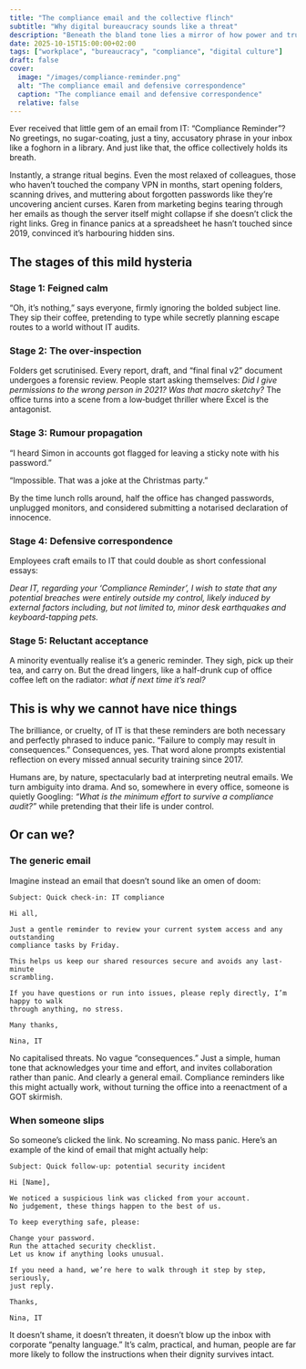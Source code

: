 ```yaml
---
title: "The compliance email and the collective flinch"
subtitle: "Why digital bureaucracy sounds like a threat"
description: "Beneath the bland tone lies a mirror of how power and trust erode in modern systems."
date: 2025-10-15T15:00:00+02:00
tags: ["workplace", "bureaucracy", "compliance", "digital culture"]
draft: false
cover:
  image: "/images/compliance-reminder.png"
  alt: "The compliance email and defensive correspondence" 
  caption: "The compliance email and defensive correspondence"
  relative: false 
---
```


Ever received that little gem of an email from IT: “Compliance Reminder”? No greetings, no sugar-coating, just a 
tiny, accusatory phrase in your inbox like a foghorn in a library. And just like that, the office collectively holds 
its breath.

Instantly, a strange ritual begins. Even the most relaxed of colleagues, those who haven’t touched the company VPN 
in months, start opening folders, scanning drives, and muttering about forgotten passwords like they’re uncovering 
ancient curses. Karen from marketing begins tearing through her emails as though the server itself might collapse 
if she doesn’t click the right links. Greg in finance panics at a spreadsheet he hasn’t touched since 2019, 
convinced it’s harbouring hidden sins.

## The stages of this mild hysteria

### Stage 1: Feigned calm

“Oh, it’s nothing,” says everyone, firmly ignoring the bolded subject line. They sip their coffee, pretending to 
type while secretly planning escape routes to a world without IT audits.

### Stage 2: The over‑inspection

Folders get scrutinised. Every report, draft, and “final final v2” document undergoes a forensic review. 
People start asking themselves: *Did I give permissions to the wrong person in 2021? Was that macro sketchy?* 
The office turns into a scene from a low‑budget thriller where Excel is the antagonist.

### Stage 3: Rumour propagation

“I heard Simon in accounts got flagged for leaving a sticky note with his password.”

“Impossible. That was a joke at the Christmas party.”

By the time lunch rolls around, half the office has changed passwords, unplugged monitors, and considered 
submitting a notarised declaration of innocence.

### Stage 4: Defensive correspondence

Employees craft emails to IT that could double as short confessional essays:

*Dear IT, regarding your ‘Compliance Reminder’, I wish to state that any potential breaches were entirely 
outside my control, likely induced by external factors including, but not limited to, minor desk earthquakes 
and keyboard-tapping pets.*

### Stage 5: Reluctant acceptance

A minority eventually realise it’s a generic reminder. They sigh, pick up their tea, and carry on. But the dread 
lingers, like a half-drunk cup of office coffee left on the radiator: *what if next time it’s real?*

## This is why we cannot have nice things

The brilliance, or cruelty, of IT is that these reminders are both necessary and perfectly phrased to induce panic. 
“Failure to comply may result in consequences.” Consequences, yes. That word alone prompts existential reflection 
on every missed annual security training since 2017.

Humans are, by nature, spectacularly bad at interpreting neutral emails. We turn ambiguity into drama. And so, 
somewhere in every office, someone is quietly Googling: *“What is the minimum effort to survive a compliance audit?”* 
while pretending that their life is under control.

## Or can we?

### The generic email

Imagine instead an email that doesn’t sound like an omen of doom:

    Subject: Quick check-in: IT compliance
    
    Hi all,
    
    Just a gentle reminder to review your current system access and any outstanding 
    compliance tasks by Friday. 

    This helps us keep our shared resources secure and avoids any last-minute 
    scrambling.
    
    If you have questions or run into issues, please reply directly, I’m happy to walk 
    through anything, no stress.
    
    Many thanks,
    
    Nina, IT

No capitalised threats. No vague “consequences.” Just a simple, human tone that acknowledges your time and effort, 
and invites collaboration rather than panic. And clearly a general email. Compliance reminders like this might 
actually work, without turning the office into a reenactment of a GOT skirmish.

### When someone slips

So someone’s clicked the link. No screaming. No mass panic. Here’s an example of the kind of email that might actually help:

    Subject: Quick follow-up: potential security incident

    Hi [Name],
    
    We noticed a suspicious link was clicked from your account. 
    No judgement, these things happen to the best of us. 

    To keep everything safe, please:
    
    Change your password.
    Run the attached security checklist.
    Let us know if anything looks unusual.
    
    If you need a hand, we’re here to walk through it step by step, seriously, 
    just reply.
    
    Thanks,
    
    Nina, IT

It doesn’t shame, it doesn’t threaten, it doesn’t blow up the inbox with corporate “penalty language.” It’s calm, 
practical, and human, people are far more likely to follow the instructions when their dignity survives intact.
